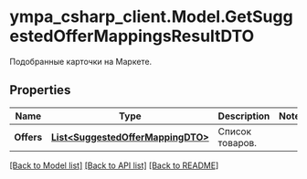 # ympa_csharp_client.Model.GetSuggestedOfferMappingsResultDTO
Подобранные карточки на Маркете.

## Properties

Name | Type | Description | Notes
------------ | ------------- | ------------- | -------------
**Offers** | [**List&lt;SuggestedOfferMappingDTO&gt;**](SuggestedOfferMappingDTO.md) | Список товаров. | 

[[Back to Model list]](../README.md#documentation-for-models) [[Back to API list]](../README.md#documentation-for-api-endpoints) [[Back to README]](../README.md)

